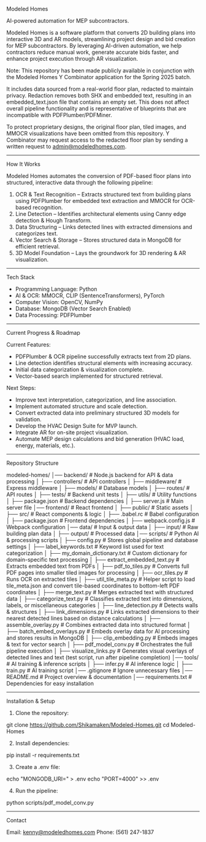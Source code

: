 Modeled Homes

AI-powered automation for MEP subcontractors.

Modeled Homes is a software platform that converts 2D building plans into interactive 3D and AR models, streamlining project design and bid creation for MEP subcontractors. By leveraging AI-driven automation, we help contractors reduce manual work, generate accurate bids faster, and enhance project execution through AR visualization.

Note: This repository has been made publicly available in conjunction with the Modeled Homes Y Combinator application for the Spring 2025 batch.

It includes data sourced from a real-world floor plan, redacted to maintain privacy. Redaction removes both SHX and embedded text, resulting in an embedded_text.json file that contains an empty set. This does not affect overall pipeline functionality and is representative of blueprints that are incompatible with PDFPlumber/PDFMiner.

To protect proprietary designs, the original floor plan, tiled images, and MMOCR visualizations have been omitted from this repository. Y Combinator may request access to the redacted floor plan by sending a written request to admin@modeledhomes.com.

---

How It Works

Modeled Homes automates the conversion of PDF-based floor plans into structured, interactive data through the following pipeline:

1. OCR & Text Recognition – Extracts structured text from building plans using PDFPlumber for embedded text extraction and MMOCR for OCR-based recognition.
2. Line Detection – Identifies architectural elements using Canny edge detection & Hough Transform.
3. Data Structuring – Links detected lines with extracted dimensions and categorizes text.
4. Vector Search & Storage – Stores structured data in MongoDB for efficient retrieval.
5. 3D Model Foundation – Lays the groundwork for 3D rendering & AR visualization.

---

Tech Stack
- Programming Language: Python  
- AI & OCR: MMOCR, CLIP (SentenceTransformers), PyTorch 
- Computer Vision: OpenCV, NumPy  
- Database: MongoDB (Vector Search Enabled)  
- Data Processing: PDFPlumber  

---

Current Progress & Roadmap

Current Features:
- PDFPlumber & OCR pipeline successfully extracts text from 2D plans.  
- Line detection identifies structural elements with increasing accuracy.  
- Initial data categorization & visualization complete.
- Vector-based search implemented for structured retrieval.  

Next Steps:
- Improve text interpretation, categorization, and line association.
- Implement automated structure and scale detection.
- Convert extracted data into preliminary structured 3D models for validation.
- Develop the HVAC Design Suite for MVP launch.
- Integrate AR for on-site project visualization.
- Automate MEP design calculations and bid generation (HVAC load, energy, materials, etc.).  

---

Repository Structure

modeled-homes/
│── backend/               # Node.js backend for API & data processing
│   ├── controllers/              # API controllers
│   ├── middleware/               # Express middleware
│   ├── models/                   # Database models
│   ├── routes/                   # API routes
│   ├── tests/                    # Backend unit tests
│   ├── utils/                    # Utility functions
│   ├── package.json              # Backend dependencies
│   ├── server.js                 # Main server file
│── frontend/              # React frontend
│   ├── public/                   # Static assets
│   ├── src/                      # React components & logic
│   ├── .babel.rc                 # Babel configuration
│   ├── package.json              # Frontend dependencies
│   ├── webpack.config.js         # Webpack configuration
│── data/                  # Input & output data
│   ├── input/                    # Raw building plan data
│   ├── output/                   # Processed data
│── scripts/               # Python AI & processing scripts
│   ├── config.py                 # Stores global pipeline and database settings
│   ├── label_keywords.txt        # Keyword list used for text categorization
│   ├── my_domain_dictionary.txt  # Custom dictionary for domain-specific text processing
│   ├── extract_embedded_text.py  # Extracts embedded text from PDFs
│   ├── pdf_to_tiles.py           # Converts full PDF pages into smaller tiled images for processing
│   ├── ocr_tiles.py              # Runs OCR on extracted tiles
│   ├── util_tile_meta.py         # Helper script to load tile_meta.json and convert tile-based coordinates to bottom-left PDF coordinates
│   ├── merge_text.py             # Merges extracted text with structured data
│   ├── categorize_text.py        # Classifies extracted text into dimensions, labels, or miscellaneous categories
│   ├── line_detection.py         # Detects walls & structures
│   ├── link_dimensions.py        # Links extracted dimensions to their nearest detected lines based on distance calculations
│   ├── assemble_overlay.py       # Combines extracted data into structured format
│   ├── batch_embed_overlays.py   # Embeds overlay data for AI processing and stores results in MongoDB
│   ├── clip_embedding.py         # Embeds images & text for vector search
│   ├── pdf_model_conv.py         # Orchestrates the full pipeline execution
│   ├── visualize_links.py        # Generates visual overlays of detected lines and text (test script, run after pipeline completion)
│── tools/                 # AI training & inference scripts
│   ├── infer.py                  # AI inference logic
│   ├── train.py                  # AI training script
│── .gitignore             # Ignore unnecessary files
│── README.md              # Project overview & documentation
│── requirements.txt       # Dependencies for easy installation

---

Installation & Setup

1. Clone the repository:

git clone https://github.com/Shikamaken/Modeled-Homes.git
cd Modeled-Homes

2. Install dependencies:

pip install -r requirements.txt

3. Create a .env file:

echo "MONGODB_URI=<your-mongodb-uri>" > .env
echo "PORT=4000" >> .env

4. Run the pipeline:

python scripts/pdf_model_conv.py


---

Contact

Email: [kenny@modeledhomes.com](mailto:kenny@modeledhomes.com)
Phone: (561) 247-1837